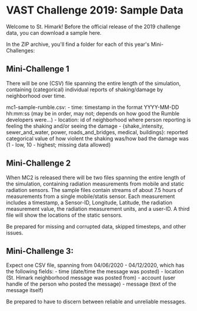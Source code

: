 # VAST Challenge 2019: Sample Data

Welcome to St. Himark! Before the official release of the 2019 challenge data, you can download a sample here.

In the ZIP archive, you'll find a folder for each of this year's Mini-Challenges:

## Mini-Challenge 1

There will be one (CSV) file spanning the entire length of the simulation, containing (categorical) individual reports of shaking/damage by neighborhood over time.

mc1-sample-rumble.csv:
    - time: timestamp in the format YYYY-MM-DD hh:mm:ss (may be in order, may not; depends on how good the Rumble developers were...)
    - location: id of neighborhood where person reporting is feeling the shaking and/or seeing the damage
    - {shake_intensity, sewer_and_water, power, roads_and_bridges, medical, buildings}: reported categorical value of how violent the shaking was/how bad the damage was (1 - low, 10 - highest; missing data allowed)

## Mini-Challenge 2

When MC2 is released there will be two files spanning the entire length of the simulation, containing radiation measurements from mobile and static radiation sensors. The sample files contain streams of about 7.5 hours of measurements from a single mobile/statis sensor. Each measurement includes a timestamp, a Sensor-ID, Longitude, Latitude, the radiation measurement value, the radiation measurement units, and a user-ID. A third file will show the locations of the static sensors. 

Be prepared for missing and corrupted data, skipped timesteps, and other issues.

## Mini-Challenge 3:

Expect one CSV file, spanning from 04/06/2020 - 04/12/2020, which has the following fields:
	- time (date/time the message was posted)
	- location (St. Himark neighborhood message was posted from)
	- account (user handle of the person who posted the message)
	- message (text of the message itself)
	
Be prepared to have to discern between reliable and unreliable messages.

